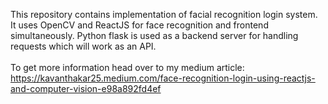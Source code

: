 This repository contains implementation of facial recognition login system. It uses OpenCV and ReactJS for face recognition and frontend simultaneously. Python flask is used as a backend server for handling requests which will work as an API. 
<br><br>
To get more information head over to my medium article: https://kavanthakar25.medium.com/face-recognition-login-using-reactjs-and-computer-vision-e98a892fd4ef
